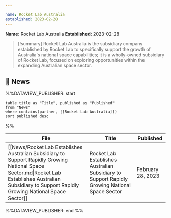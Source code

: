 ```yaml
---

name: Rocket Lab Australia
established: 2023-02-28
---
```


**Name:** Rocket Lab Australia
**Established:** 2023-02-28

>[!summary]
Rocket Lab Australia is the subsidiary company established by Rocket Lab to specifically support the growth of Australia's national space capabilities; it is a wholly-owned subsidiary of Rocket Lab, focused on exploring opportunities within the expanding Australian space sector.

## 📰 News
%%DATAVIEW_PUBLISHER: start
```
table title as "Title", published as "Published"
from "News"
where contains(partner, [[Rocket Lab Australia]])
sort published desc
```
%%

| File                                                                                                                                                                                                     | Title                                                                                           | Published         |
| -------------------------------------------------------------------------------------------------------------------------------------------------------------------------------------------------------- | ----------------------------------------------------------------------------------------------- | ----------------- |
| [[News/Rocket Lab Establishes Australian Subsidiary to Support Rapidly Growing National Space Sector.md\|Rocket Lab Establishes Australian Subsidiary to Support Rapidly Growing National Space Sector]] | Rocket Lab Establishes Australian Subsidiary to Support Rapidly Growing National Space Sector   | February 28, 2023 |

%%DATAVIEW_PUBLISHER: end %%